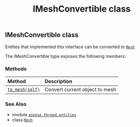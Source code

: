 ﻿---
title: IMeshConvertible class
second_title: Aspose.3D for Python via .NET API References
description: 
type: docs
weight: 130
url: /python-net/aspose.threed.entities/imeshconvertible/
is_root: false
---

## IMeshConvertible class

Entities that implemented this interface can be converted to [`Mesh`](/3d/python-net/aspose.threed.entities/mesh)



The IMeshConvertible type exposes the following members:

### Methods
| Method | Description |
| :- | :- |
| [`to_mesh(self)`](/3d/python-net/aspose.threed.entities/imeshconvertible/to_mesh/#) | Convert current object to mesh |



### See Also
* module [`aspose.threed.entities`](..)
* class [`Mesh`](/3d/python-net/aspose.threed.entities/mesh)
